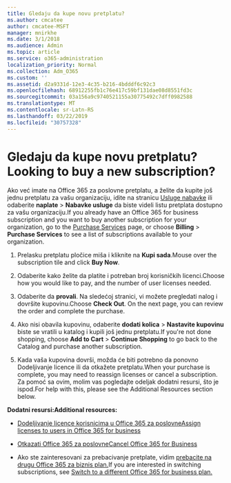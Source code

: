 ```yaml
---
title: Gledaju da kupe novu pretplatu?
ms.author: cmcatee
author: cmcatee-MSFT
manager: mnirkhe
ms.date: 3/1/2018
ms.audience: Admin
ms.topic: article
ms.service: o365-administration
localization_priority: Normal
ms.collection: Adm_O365
ms.custom: ''
ms.assetid: d2a9331d-12e3-4c35-b216-4bdddf6c92c3
ms.openlocfilehash: 68912255fb1c76e417c59bf131dae08d8551fd3c
ms.sourcegitcommit: 03a156a9c9740521155a30775492c7dff0982588
ms.translationtype: MT
ms.contentlocale: sr-Latn-RS
ms.lasthandoff: 03/22/2019
ms.locfileid: "30757328"
---
```

# <a name="looking-to-buy-a-new-subscription"></a><span data-ttu-id="d94c6-102">Gledaju da kupe novu pretplatu?</span><span class="sxs-lookup"><span data-stu-id="d94c6-102">Looking to buy a new subscription?</span></span>

<span data-ttu-id="d94c6-103">Ako već imate na Office 365 za poslovne pretplatu, a želite da kupite još jednu pretplatu za vašu organizaciju, idite na stranicu [Usluge nabavke](https://go.microsoft.com/fwlink/p/?linkid=868433) ili odaberite **naplate** \> **Nabavke usluge** da biste videli listu pretplata dostupno za vašu organizaciju.</span><span class="sxs-lookup"><span data-stu-id="d94c6-103">If you already have an Office 365 for business subscription and you want to buy another subscription for your organization, go to the [Purchase Services](https://go.microsoft.com/fwlink/p/?linkid=868433) page, or choose **Billing** \> **Purchase Services** to see a list of subscriptions available to your organization.</span></span> 
  
1. <span data-ttu-id="d94c6-104">Prelasku pretplatu pločice miša i kliknite na **Kupi sada**.</span><span class="sxs-lookup"><span data-stu-id="d94c6-104">Mouse over the subscription tile and click **Buy Now**.</span></span>
    
2. <span data-ttu-id="d94c6-105">Odaberite kako želite da platite i potreban broj korisničkih licenci.</span><span class="sxs-lookup"><span data-stu-id="d94c6-105">Choose how you would like to pay, and the number of user licenses needed.</span></span>
    
3. <span data-ttu-id="d94c6-106">Odaberite da **provali**. Na sledećoj stranici, vi možete pregledati nalog i dovršite kupovinu.</span><span class="sxs-lookup"><span data-stu-id="d94c6-106">Choose **Check Out**. On the next page, you can review the order and complete the purchase.</span></span>
    
4. <span data-ttu-id="d94c6-107">Ako nisi obavila kupovinu, odaberite **dodati kolica** \> **Nastavite kupovinu** biste se vratili u katalog i kupili još jednu pretplatu.</span><span class="sxs-lookup"><span data-stu-id="d94c6-107">If you're not done shopping, choose **Add to Cart** \> **Continue Shopping** to go back to the Catalog and purchase another subscription.</span></span> 
    
5. <span data-ttu-id="d94c6-108">Kada vaša kupovina dovrši, možda će biti potrebno da ponovno Dodeljivanje licence ili da otkažete pretplatu.</span><span class="sxs-lookup"><span data-stu-id="d94c6-108">When your purchase is complete, you may need to reassign licenses or cancel a subscription.</span></span> <span data-ttu-id="d94c6-109">Za pomoć sa ovim, molim vas pogledajte odeljak dodatni resursi, što je ispod.</span><span class="sxs-lookup"><span data-stu-id="d94c6-109">For help with this, please see the Additional Resources section below.</span></span>
    
 <span data-ttu-id="d94c6-110">**Dodatni resursi:**</span><span class="sxs-lookup"><span data-stu-id="d94c6-110">**Additional resources:**</span></span>
  
- [<span data-ttu-id="d94c6-111">Dodeljivanje licence korisnicima u Office 365 za poslovne</span><span class="sxs-lookup"><span data-stu-id="d94c6-111">Assign licenses to users in Office 365 for business</span></span>](https://support.office.com/article/997596b5-4173-4627-b915-36abac6786dc)
    
- [<span data-ttu-id="d94c6-112">Otkazati Office 365 za poslovne</span><span class="sxs-lookup"><span data-stu-id="d94c6-112">Cancel Office 365 for Business</span></span>](https://support.office.com/article/b1bc0bef-4608-4601-813a-cdd9f746709a)
    
- <span data-ttu-id="d94c6-113">Ako ste zainteresovani za prebacivanje pretplate, vidim [prebacite na drugu Office 365 za biznis plan.](https://support.office.com/article/73318661-8f33-478b-bcc7-fb8d69dbb22a)</span><span class="sxs-lookup"><span data-stu-id="d94c6-113">If you are interested in switching subscriptions, see [Switch to a different Office 365 for business plan.](https://support.office.com/article/73318661-8f33-478b-bcc7-fb8d69dbb22a)</span></span>
    

